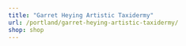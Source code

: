 ```yaml
---
title: "Garret Heying Artistic Taxidermy"
url: /portland/garret-heying-artistic-taxidermy/
shop: shop
---
```


